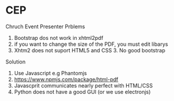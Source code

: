 # CEP
Chruch Event Presenter
Prblems
1. Bootstrap dos not work in xhtml2pdf
2. if you want to change the size of the PDF, you must edit libarys
3. Xhtm2 does not suport HTML5 and CSS 3. No good bootstrap

Solution
1. Use Javascript e.g Phantomjs
2. https://www.npmjs.com/package/html-pdf
3. Javascprit communicates nearly perfect with HTML/CSS
4. Python does not have a good GUI (or we use electronjs)
